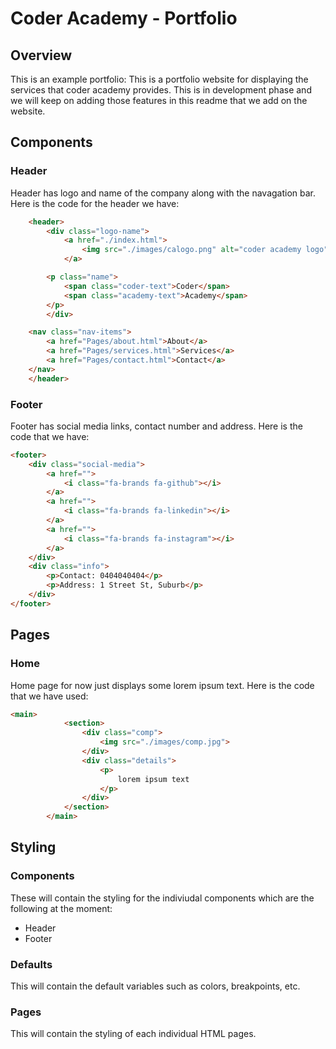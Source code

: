# Coder Academy - Portfolio

##  Overview
This is an example portfolio:
This is a portfolio website for displaying the services that coder academy provides. This is in development phase and we will keep on adding those features in this readme that we add on the website.

## Components


### Header
Header has logo and name of the company along with the navagation bar. Here is the code for the header we have:

```html
    <header>
        <div class="logo-name">
            <a href="./index.html">
                <img src="./images/calogo.png" alt="coder academy logo">
            </a>

        <p class="name">
            <span class="coder-text">Coder</span>
            <span class="academy-text">Academy</span>
        </p>
        </div>

    <nav class="nav-items">
        <a href="Pages/about.html">About</a>
        <a href="Pages/services.html">Services</a>
        <a href="Pages/contact.html">Contact</a>
    </nav>
    </header>
```


### Footer
Footer has social media links, contact number and address. Here is the code that we have:

```html
<footer>
    <div class="social-media">
        <a href="">
            <i class="fa-brands fa-github"></i>
        </a>
        <a href="">
            <i class="fa-brands fa-linkedin"></i>
        </a>
        <a href="">
            <i class="fa-brands fa-instagram"></i>
        </a>
    </div>
    <div class="info">
        <p>Contact: 0404040404</p>
        <p>Address: 1 Street St, Suburb</p>
    </div>
</footer>
```

## Pages

### Home
Home page for now just displays some lorem ipsum text.
Here is the code that we have used:
```html
<main> 
            <section>
                <div class="comp">
                    <img src="./images/comp.jpg">
                </div>
                <div class="details">
                    <p>
                        lorem ipsum text
                    </p>
                </div>
            </section>  
        </main>

```

## Styling


### Components
These will contain the styling for the indiviudal components which are the following at the moment:
- Header
- Footer

### Defaults
This will contain the default variables such as colors, breakpoints, etc.

### Pages
This will contain the styling of each individual HTML pages.